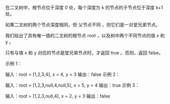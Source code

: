 在二叉树中，根节点位于深度 0 处，每个深度为 k 的节点的子节点位于深度 k+1 处。

如果二叉树的两个节点深度相同，但 父节点不同 ，则它们是一对堂兄弟节点。

我们给出了具有唯一值的二叉树的根节点 root ，以及树中两个不同节点的值 x 和 y 。

只有与值 x 和 y 对应的节点是堂兄弟节点时，才返回 true 。否则，返回 false。

 

示例 1：


输入：root = [1,2,3,4], x = 4, y = 3
输出：false
示例 2：


输入：root = [1,2,3,null,4,null,5], x = 5, y = 4
输出：true
示例 3：



输入：root = [1,2,3,null,4], x = 2, y = 3
输出：false